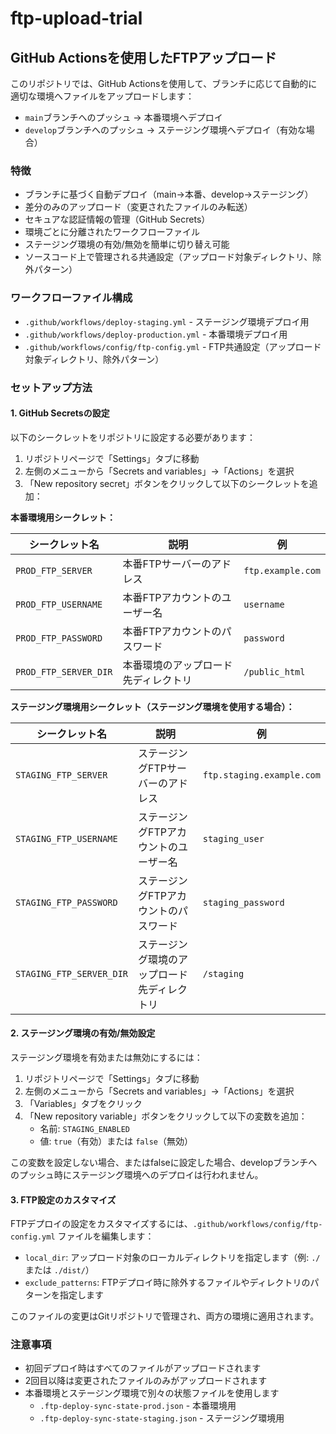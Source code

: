# ftp-upload-trial

## GitHub Actionsを使用したFTPアップロード

このリポジトリでは、GitHub Actionsを使用して、ブランチに応じて自動的に適切な環境へファイルをアップロードします：
- `main`ブランチへのプッシュ → 本番環境へデプロイ
- `develop`ブランチへのプッシュ → ステージング環境へデプロイ（有効な場合）

### 特徴
- ブランチに基づく自動デプロイ（main→本番、develop→ステージング）
- 差分のみのアップロード（変更されたファイルのみ転送）
- セキュアな認証情報の管理（GitHub Secrets）
- 環境ごとに分離されたワークフローファイル
- ステージング環境の有効/無効を簡単に切り替え可能
- ソースコード上で管理される共通設定（アップロード対象ディレクトリ、除外パターン）

### ワークフローファイル構成

- `.github/workflows/deploy-staging.yml` - ステージング環境デプロイ用
- `.github/workflows/deploy-production.yml` - 本番環境デプロイ用
- `.github/workflows/config/ftp-config.yml` - FTP共通設定（アップロード対象ディレクトリ、除外パターン）

### セットアップ方法

#### 1. GitHub Secretsの設定

以下のシークレットをリポジトリに設定する必要があります：

1. リポジトリページで「Settings」タブに移動
2. 左側のメニューから「Secrets and variables」→「Actions」を選択
3. 「New repository secret」ボタンをクリックして以下のシークレットを追加：

**本番環境用シークレット：**

| シークレット名 | 説明 | 例 |
|-------------|------|-----|
| `PROD_FTP_SERVER` | 本番FTPサーバーのアドレス | `ftp.example.com` |
| `PROD_FTP_USERNAME` | 本番FTPアカウントのユーザー名 | `username` |
| `PROD_FTP_PASSWORD` | 本番FTPアカウントのパスワード | `password` |
| `PROD_FTP_SERVER_DIR` | 本番環境のアップロード先ディレクトリ | `/public_html` |

**ステージング環境用シークレット（ステージング環境を使用する場合）：**

| シークレット名 | 説明 | 例 |
|-------------|------|-----|
| `STAGING_FTP_SERVER` | ステージングFTPサーバーのアドレス | `ftp.staging.example.com` |
| `STAGING_FTP_USERNAME` | ステージングFTPアカウントのユーザー名 | `staging_user` |
| `STAGING_FTP_PASSWORD` | ステージングFTPアカウントのパスワード | `staging_password` |
| `STAGING_FTP_SERVER_DIR` | ステージング環境のアップロード先ディレクトリ | `/staging` |

#### 2. ステージング環境の有効/無効設定

ステージング環境を有効または無効にするには：

1. リポジトリページで「Settings」タブに移動
2. 左側のメニューから「Secrets and variables」→「Actions」を選択
3. 「Variables」タブをクリック
4. 「New repository variable」ボタンをクリックして以下の変数を追加：
   - 名前: `STAGING_ENABLED`
   - 値: `true`（有効）または `false`（無効）

この変数を設定しない場合、またはfalseに設定した場合、developブランチへのプッシュ時にステージング環境へのデプロイは行われません。

#### 3. FTP設定のカスタマイズ

FTPデプロイの設定をカスタマイズするには、`.github/workflows/config/ftp-config.yml` ファイルを編集します：

- `local_dir`: アップロード対象のローカルディレクトリを指定します（例: `./` または `./dist/`）
- `exclude_patterns`: FTPデプロイ時に除外するファイルやディレクトリのパターンを指定します

このファイルの変更はGitリポジトリで管理され、両方の環境に適用されます。

### 注意事項

- 初回デプロイ時はすべてのファイルがアップロードされます
- 2回目以降は変更されたファイルのみがアップロードされます
- 本番環境とステージング環境で別々の状態ファイルを使用します
  - `.ftp-deploy-sync-state-prod.json` - 本番環境用
  - `.ftp-deploy-sync-state-staging.json` - ステージング環境用
